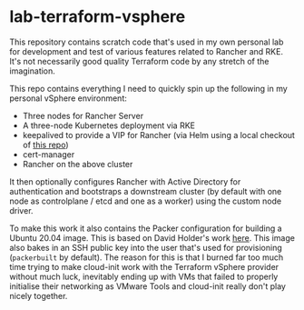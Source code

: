 # lab-terraform-vsphere

This repository contains scratch code that's used in my own personal lab for development and test of various features related to Rancher and RKE.  It's not necessarily good quality Terraform code by any stretch of the imagination.

This repo contains everything I need to quickly spin up the following in my personal vSphere environment:

* Three nodes for Rancher Server
* A three-node Kubernetes deployment via RKE
* keepalived to provide a VIP for Rancher (via Helm using a local checkout of [this repo](https://github.com/janeczku/keepalived-ingress-vip.git))
* cert-manager
* Rancher on the above cluster

It then optionally configures Rancher with Active Directory for authentication and bootstraps a downstream cluster (by default with one node as controlplane / etcd and one as a worker) using the custom node driver.

To make this work it also contains the Packer configuration for building a Ubuntu 20.04 image.  This is based on David Holder's work [here](https://github.com/David-VTUK/Rancher-Packer).  This image also bakes in an SSH public key into the user that's used for provisioning (`packerbuilt` by default).  The reason for this is that I burned far too much time trying to make cloud-init work with the Terraform vSphere provider without much luck, inevitably ending up with VMs that failed to properly initialise their networking as VMware Tools and cloud-init really don't play nicely together. 

